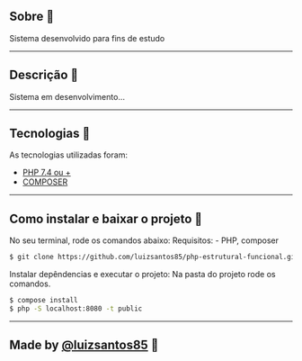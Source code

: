 ## Sobre 📕

Sistema desenvolvido para fins de estudo

---

## Descrição :book:

Sistema em desenvolvimento...

---

## Tecnologias 🚀

As tecnologias utilizadas foram:

-   [PHP 7.4 ou +](https://www.php.net/manual/pt_BR/index.php)
-   [COMPOSER](https://getcomposer.org/)

---

## Como instalar e baixar o projeto 👷

No seu terminal, rode os comandos abaixo:
Requisitos: - PHP, composer

```bash
$ git clone https://github.com/luizsantos85/php-estrutural-funcional.git
```

Instalar depêndencias e executar o projeto:
Na pasta do projeto rode os comandos.

```bash
$ compose install
$ php -S localhost:8080 -t public
```

---

Made by [@luizsantos85](https://github.com/luizsantos85) :rocket:
---